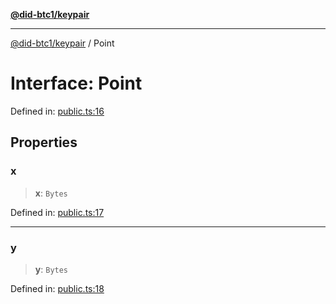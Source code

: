 [**@did-btc1/keypair**](../README.md)

***

[@did-btc1/keypair](../globals.md) / Point

# Interface: Point

Defined in: [public.ts:16](https://github.com/dcdpr/did-btc1-js/blob/751aedd75738c26882a2149e644ae32b9e424707/packages/keypair/src/public.ts#L16)

## Properties

### x

> **x**: `Bytes`

Defined in: [public.ts:17](https://github.com/dcdpr/did-btc1-js/blob/751aedd75738c26882a2149e644ae32b9e424707/packages/keypair/src/public.ts#L17)

***

### y

> **y**: `Bytes`

Defined in: [public.ts:18](https://github.com/dcdpr/did-btc1-js/blob/751aedd75738c26882a2149e644ae32b9e424707/packages/keypair/src/public.ts#L18)
